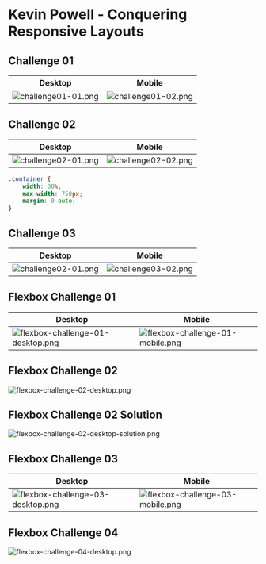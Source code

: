 # Kevin Powell - Conquering Responsive Layouts

## Challenge 01

| Desktop      | Mobile       |
|--------------|--------------|
| ![challenge01-01.png](./docs/challenge01-01.png) | ![challenge01-02.png](./docs/challenge01-02.png) |


## Challenge 02

| Desktop      | Mobile       |
|--------------|--------------|
| ![challenge02-01.png](./docs/challenge02-01.png) | ![challenge02-02.png](./docs/challenge02-02.png) |

```css
.container {
    width: 80%;
    max-width: 750px;
    margin: 0 auto;
}
```

## Challenge 03

| Desktop                                          | Mobile                                           |
|--------------------------------------------------|--------------------------------------------------|
| ![challenge02-01.png](./docs/challenge03-01.png) | ![challenge03-02.png](./docs/challenge02-02.png) |

## Flexbox Challenge 01 

| Desktop                                                                       | Mobile                                                                      |
|-------------------------------------------------------------------------------|-----------------------------------------------------------------------------|
| ![flexbox-challenge-01-desktop.png](./docs/flexbox-challenge-01-desktop.png)  | ![flexbox-challenge-01-mobile.png](./docs/flexbox-challenge-01-mobile.png)  | 

## Flexbox Challenge 02

![flexbox-challenge-02-desktop.png](./docs/flexbox-challenge-02-desktop.png)

## Flexbox Challenge 02 Solution

![flexbox-challenge-02-desktop-solution.png](./docs/flexbox-challenge-02-desktop-solution.png)

## Flexbox Challenge 03

| Desktop                                                                       | Mobile                                                                     |
|-------------------------------------------------------------------------------|----------------------------------------------------------------------------|
| ![flexbox-challenge-03-desktop.png](./docs/flexbox-challenge-03-desktop.png)  | ![flexbox-challenge-03-mobile.png](./docs/flexbox-challenge-03-mobile.png) | 

## Flexbox Challenge 04

![flexbox-challenge-04-desktop.png](./docs/flexbox-challenge-04-desktop.png)
